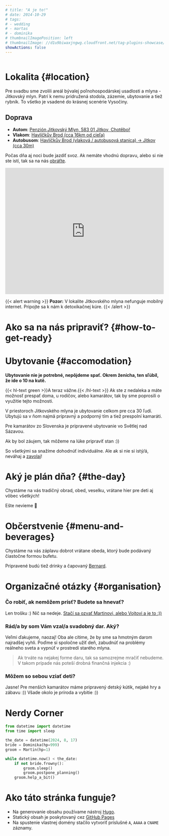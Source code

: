 ```yaml
---
# title: "A je to!"
# date: 2014-10-29
# tags:
# - wedding
# - martas
# - dominika
# thumbnailImagePosition: left
# thumbnailImage: //d1u9biwaxjngwg.cloudfront.net/tag-plugins-showcase/car-6-140.jpg
showActions: false
---
```


<!-- <br/> -->
<p style="margin: 0px; line-height: 0px"> &nbsp; </p>

<!-- # Obsah -->
<!-- {{< toc >}} -->

# Lokalita {#location}

Pre svadbu sme zvolili areál bývalej poľnohospodárskej usadlosti a mlyna - Jitkovský mlyn. Patrí k nemu pridružená stodola, zázemie, ubytovanie a tiež rybník. To všetko je vsadené do krásnej scenérie Vysočiny.

## Doprava
* **Autom**: [Penzión Jitkovský Mlyn, 583 01 Jitkov, Chotěboř](https://maps.app.goo.gl/t3c9E3JsmUwDNnis8)
* **Vlakom**: [Havlíčkův Brod (cca 16km od cieľa)](https://maps.app.goo.gl/D9JTip2fSDKkp3XQ6)
* **Autobusom**: [Havlíčkův Brod (vlaková / autobusová stanica) → Jitkov (cca 30m)](https://maps.app.goo.gl/p2fNhcy6wsdjsasZ8)

Počas dňa aj noci bude jazdiť svoz. Ak nemáte vhodnú dopravu, alebo si nie ste istí, tak sa na nás [obráťte](../contact).

<iframe style="border:none" src="https://sk.frame.mapy.cz/s/nusafalasu" width="100%" height="400" frameborder="0"></iframe>

{{< alert warning >}}
**Pozor:** V lokalite Jitkovského mlyna nefunguje mobilný internet. Pripojte sa k nám k detoxikačnej kúre.
{{< /alert >}}

# Ako sa na nás pripraviť? {#how-to-get-ready}

# Ubytovanie {#accomodation}
 
**Ubytovanie nie je potrebné, nepôjdeme spať. Okrem ženícha, ten sľúbil, že ide o 10 na kutě.**

{{< hl-text green >}}A teraz vážne.{{< /hl-text >}} Ak ste z nedaleka a máte možnosť prespať doma, u rodičov, alebo kamarátov, tak by sme poprosili o využitie tejto možnosti.

V priestoroch Jitkovského mlyna je ubytovanie celkom pre cca 30 ľudí. Ubytujú sa v ňom najmä prípravný a podporný tím a tiež prespolní kamaráti.

Pre kamarátov zo Slovenska je pripravené ubytovanie vo Světlej nad Sázavou.

Ak by bol záujem, tak môžeme na lúke pripraviť stan :))

So všetkými sa snažíme dohodnúť individuálne. Ale ak si nie si istý/á, neváhaj a [zavolaj](../contact)!


# Aký je plán dňa? {#the-day}

Chystáme na vás tradičný obrad, obed, veselku, vrátane hier pre deti aj vôbec všetkých!

Ešte nevieme 🙉

# Občerstvenie {#menu-and-beverages}

Chystáme na vás záplavu dobrot vrátane obeda, ktorý bude podávaný čiastočne formou bufetu.

Pripravené budú tiež drinky a čapovaný [Bernard](https://www.bernard.cz/).

# Organizačné otázky {#organisation}

### Čo robiť, ak nemôžem prísť? Budete sa hnevať?

Len trošku :) Nič sa nedeje. [Stačí sa ozvať Martinovi, alebo Vojtovi a je to :))](../contact)

### Rád/a by som Vám vzal/a svadobný dar. Aký?

Veľmi ďakujeme, naozaj! Oba ale cítime, že by sme sa hmotným darom najradšej vyhli. Poďme si spoločne užiť deň, zabudnúť na problémy reálneho sveta a vypnúť v prostredí starého mlyna. 

> Ak trváte na nejakej forme daru, tak sa samozrejme mračiť nebudeme. V takom prípade nás poteší drobná finančná injekcia :)

### Môžem so sebou vziať deti?

Jasne! Pre menších kamarátov máme pripravený detský kútik, nejaké hry a zábavu :)) Všade okolo je príroda a vybitie :))

# Nerdy Corner

```python
from datetime import datetime
from time import sleep

the_date = datetime(2024, 8, 17)
bride = Dominika(hp=999)
groom = Martin(hp=1)

while datetime.now() < the_date:
	if not bride.frowny():
		groom.sleep()
		groom.postpone_planning()
	groom.help_a_bit()

```

# Ako táto stránka funguje?

* Na generovanie obsahu používame nástroj [Hugo](https://gohugo.io/).
* Statický obsah je poskytovaný cez [GitHub Pages](https://github.com/holoubekm/holoubkovi)
* Na spustenie vlastnej domény stačilo vytvoriť príslušné `A`, `AAAA` a `CNAME` záznamy.

<p style="margin: 0px; "> &nbsp; </p>

